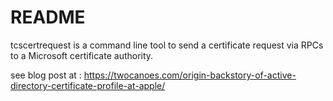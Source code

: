 # README #

tcscertrequest is a command line tool to send a certificate request via RPCs to a Microsoft certificate authority.
 

see blog post at :  https://twocanoes.com/origin-backstory-of-active-directory-certificate-profile-at-apple/